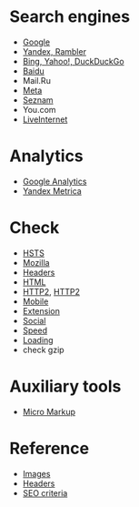 # Search engines
* [Google](https://search.google.com/search-console/welcome)
* [Yandex, Rambler](https://webmaster.yandex.com/sites/)
* [Bing, Yahoo!, DuckDuckGo](https://www.bing.com/webmasters)
* [Baidu](https://www.baidu.com/search/url_submit.html)
* Mail.Ru
* [Meta](https://passport.meta.ua/)
* [Seznam](https://search.seznam.cz/wt/pridej-stranku?status=200)
* You.com
* [LiveInternet](https://www.liveinternet.ru/add)

# Analytics
* [Google Analytics](https://analytics.google.com/analytics/web/)
* [Yandex Metrica](https://metrika.yandex.ru/list)

# Check
* [HSTS](https://hstspreload.org/)
* [Mozilla](https://observatory.mozilla.org/analyze/)
* [Headers](https://securityheaders.com/)
* [HTML](https://validator.w3.org/)
* [HTTP2](https://tools.keycdn.com/http2-test), [HTTP2](https://http2.pro/)
* [Mobile](https://search.google.com/test/mobile-friendly)
* [Extension](https://chrome.google.com/webstore/detail/ahrefs-seo-toolbar/hgmoccdbjhknikckedaaebbpdeebhiei/related?hl=en-US)
* [Social](https://www.heymeta.com/)
* [Speed](https://pagespeed.web.dev/)
* [Loading](https://gtmetrix.com/)
* check gzip

# Auxiliary tools
* [Micro Markup](https://webcode.tools/generators/structured-data/breadcrumb)

# Reference
* [Images](https://yandex.ru/support/images/schema-org.html)
* [Headers](https://habr.com/ru/company/hosting-cafe/blog/315802/)
* [SEO criteria](https://habr.com/ru/post/713666/)

